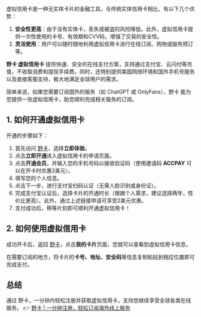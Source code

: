 虚拟信用卡是一种无实体卡片的金融工具，与传统实体信用卡相比，有以下几个优势：

1. **安全性更高**：由于没有实体卡，丢失或被盗的风险降低。此外，虚拟信用卡提供一次性使用的卡号、有效期和CVV码，增强了交易的安全性。
2. **灵活使用**：用户可以随时随地利用虚拟信用卡进行在线订阅、购物或服务预订等。

**野卡 虚拟信用卡** 提供快速、安全的在线支付方案，支持通过支付宝、云闪付等充值，不收取消费和提现手续费。同时，还特别提供美国网络环境和国外手机号服务以及直接客服支持，极大地满足全球用户的需求。

简单来说，如果您需要订阅国外的服务（如 ChatGPT 或 OnlyFans），野卡 能为您提供一张虚拟信用卡，助您顺利完成相关服务的订阅。

## 1. 如何开通虚拟信用卡

开通的步骤如下：

1. 首先访问 [野卡](https://bit.ly/bewildcard)，选择**立即体验**。
2. 点击**立即开通**进入虚拟信用卡的申请页面。
3. 点击**开通会员**，并输入您的手机号码以接收验证码（使用邀请码 **ACCPAY** 可以在开卡时优惠2美元）。
4. 填写您的个人信息。
5. 点击下一步，进行支付宝扫码认证（无需人脸识别或身份证）。
6. 完成支付宝认证后，选择卡片的开通时长（根据个人需求，建议选择两年，性价比更高）。此外，通过上述链接申请可享受2美元优惠。
7. 支付成功后，稍等片刻即可顺利开通虚拟信用卡！

## 2. 如何使用虚拟信用卡

成功开卡后，返回 [野卡](https://bit.ly/bewildcard)，点击**我的卡片**页面，您就可以查看到虚拟信用卡信息。

在需要订阅的地方，将卡片的**卡号、地址、安全码**等信息复制粘贴到相应位置即可完成支付。

## 总结

通过 野卡，一分钟内轻松注册并获取虚拟信用卡，支持您继续享受全球各类在线服务。
👉 [野卡 | 一分钟注册，轻松订阅海外线上服务](https://bit.ly/bewildcard)